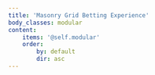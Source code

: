 ```yaml
---
title: 'Masonry Grid Betting Experience'
body_classes: modular
content:
    items: '@self.modular'
    order:
        by: default
        dir: asc
---
```


			
			